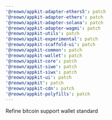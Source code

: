 ```yaml
---
'@reown/appkit-adapter-ethers5': patch
'@reown/appkit-adapter-ethers': patch
'@reown/appkit-adapter-solana': patch
'@reown/appkit-adapter-wagmi': patch
'@reown/appkit-utils': patch
'@reown/appkit-experimental': patch
'@reown/appkit-scaffold-ui': patch
'@reown/appkit-common': patch
'@reown/appkit-wallet': patch
'@reown/appkit-core': patch
'@reown/appkit-siwe': patch
'@reown/appkit-siwx': patch
'@reown/appkit-ui': patch
'@reown/appkit': patch
'@reown/appkit-cdn': patch
'@reown/appkit-polyfills': patch
---
```


Refine bitcoin support wallet standard
